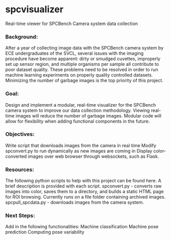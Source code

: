 # spcvisualizer
Real-time viewer for SPCBench Camera system data collection

### Background: 
After a year of collecting image data with the SPCBench camera system by ECE undergraduates of the SVCL, several issues with the imaging procedure have become apparent: dirty or smudged cuvettes, improperly set up sensor region, and multiple organisms per sample all contribute to poor dataset quality. These problems need to be resolved in order to run machine learning experiments on properly quality controlled datasets. Minimizing the number of garbage images is the top priority of this project. 

### Goal: 
Design and implement a modular, real-time visualizer for the SPCBench camera system to improve our data collection methodology. Viewing real-time images will reduce the number of garbage images. Modular code will allow for flexibility when adding functional components in the future.

### Objectives: 
Write script that downloads images from the camera in real time
Modify spconvert.py to run dynamically as new images are coming in
Display color-converted images over web browser through websockets, such as Flask.

### Resources:
The following python scripts to help with this project can be found here. A brief description is provided with each script.
spconvert.py - converts raw images into color, saves them to a directory, and builds a static HTML page for ROI browsing. Currently runs on a file folder containing archived images.
spcpull_spcdata.py - downloads images from the camera system.

### Next Steps:
Add in the following functionalities:
Machine classification
Machine pose prediction
Computing pose variability

